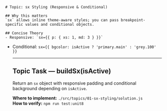     # Topic: sx Styling (Responsive & Conditional)

    ## Why this matters
    `sx` allows inline theme-aware styles; you can pass breakpoint-specific values and conditional objects.

    ## Concise Theory
    - Responsive: `sx={{ p: { xs: 1, md: 3 } }}`
- Conditional: `sx={{ bgcolor: isActive ? 'primary.main' : 'grey.100' }}`

    ---

    ## Topic Task — **buildSx(isActive)**
    Return an `sx` object with responsive padding and conditional background depending on `isActive`.

    **Where to implement:** `./src/topics/01-sx-styling/solution.js`  
    **How to verify:** `npm run test:unit8`
